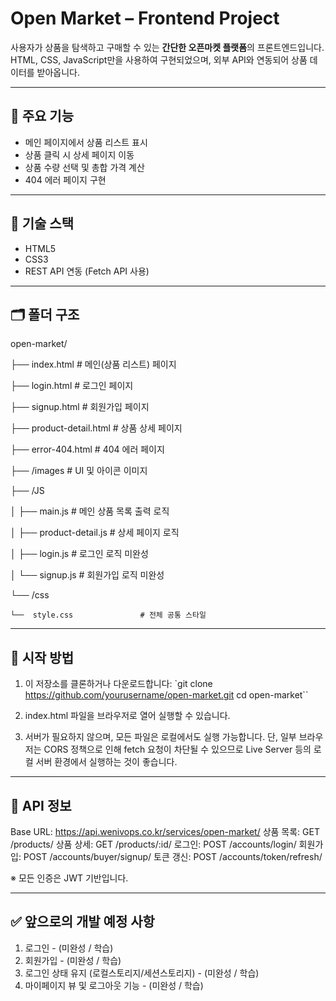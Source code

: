 # Open Market – Frontend Project

사용자가 상품을 탐색하고 구매할 수 있는 **간단한 오픈마켓 플랫폼**의 프론트엔드입니다.  
HTML, CSS, JavaScript만을 사용하여 구현되었으며, 외부 API와 연동되어 상품 데이터를 받아옵니다.

---

## 📌 주요 기능

- 메인 페이지에서 상품 리스트 표시
- 상품 클릭 시 상세 페이지 이동
- 상품 수량 선택 및 총합 가격 계산
- 404 에러 페이지 구현

---

## 🔧 기술 스택

- HTML5  
- CSS3  
- REST API 연동 (Fetch API 사용)

---

## 🗂️ 폴더 구조

open-market/

├── index.html              # 메인(상품 리스트) 페이지

├── login.html              # 로그인 페이지

├── signup.html             # 회원가입 페이지

├── product-detail.html     # 상품 상세 페이지

├── error-404.html          # 404 에러 페이지

├── /images                 # UI 및 아이콘 이미지

├── /JS

│   ├── main.js             # 메인 상품 목록 출력 로직

│   ├── product-detail.js   # 상세 페이지 로직

│   ├── login.js            # 로그인 로직 미완성

│   └── signup.js           # 회원가입 로직 미완성

└── /css

    └──  style.css               # 전체 공통 스타일

---

## 🚀 시작 방법

1. 이 저장소를 클론하거나 다운로드합니다:
`git clone https://github.com/yourusername/open-market.git
cd open-market``

2. index.html 파일을 브라우저로 열어 실행할 수 있습니다.

3. 서버가 필요하지 않으며, 모든 파일은 로컬에서도 실행 가능합니다. 단, 일부 브라우저는 CORS 정책으로 인해 fetch 요청이 차단될 수 있으므로 Live Server 등의 로컬 서버 환경에서 실행하는 것이 좋습니다.

---

## 🔐 API 정보

Base URL: https://api.wenivops.co.kr/services/open-market/
상품 목록: GET /products/
상품 상세: GET /products/:id/
로그인: POST /accounts/login/
회원가입: POST /accounts/buyer/signup/
토큰 갱신: POST /accounts/token/refresh/

※ 모든 인증은 JWT 기반입니다.

---

## ✅ 앞으로의 개발 예정 사항

1. 로그인 - (미완성 / 학습)
2. 회원가입 - (미완성 / 학습)
3. 로그인 상태 유지 (로컬스토리지/세션스토리지) - (미완성 / 학습)
4. 마이페이지 뷰 및 로그아웃 기능 - (미완성 / 학습)
